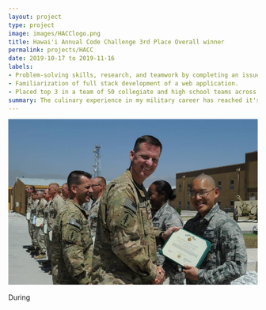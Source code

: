 ```yaml
---
layout: project
type: project
image: images/HACClogo.png
title: Hawai'i Annual Code Challenge 3rd Place Overall winner
permalink: projects/HACC
date: 2019-10-17 to 2019-11-16
labels:
- Problem-solving skills, research, and teamwork by completing an issue for the State of Hawai'i
- Familiarization of full stack development of a web application.
- Placed top 3 in a team of 50 collegiate and high school teams across the State of Hawai'i
summary: The culinary experience in my military career has reached it's pinnacle when my team won the General Curtis E. LeMay award for outstanding service in a Dining Facility.
---
```


<img class="ui medium right floated rounded image" src="../images/Deployedawardimage.jpg">

During 
